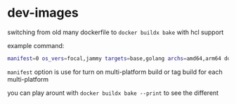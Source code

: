 # dev-images

switching from old many dockerfile to `docker buildx bake` with hcl support

example command:

```bash
manifest=0 os_vers=focal,jammy targets=base,golang archs=amd64,arm64 docker buildx bake
```

`manifest` option is use for turn on multi-platform build or tag build for each multi-platform

you can play arount with `docker buildx bake --print` to see the different

